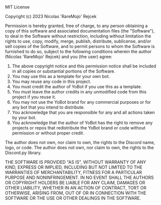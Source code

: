 MIT License

Copyright (c) 2023 Nicolas 'RareMojo' Rejcek

Permission is hereby granted, free of charge, to any person obtaining a copy
of this software and associated documentation files (the "Software"), to deal
in the Software without restriction, including without limitation the rights
to use, copy, modify, merge, publish, distribute, sublicense, and/or sell
copies of the Software, and to permit persons to whom the Software is furnished to do so,
subject to the following conditions wherein the author (Nicolas 'RareMojo' Rejcek) and you (the user) agree:

1. The above copyright notice and this permission notice shall be included in
   all copies or substantial portions of the Software.
2. You may use this as a template for your own bot.
3. You may reuse any code in this project.
4. You must credit the author of YoBot if you use this as a template.
5. You must leave the author credits in any unmodified code from this project if you reuse it.
6. You may not use the YoBot brand for any commercial purposes or for any bot that you intend to distribute.
7. You acknowledge that you are responsible for any and all actions taken by your bot.
8. You acknowledge that the author of YoBot has the right to remove any projects or repos that redistribute
    the YoBot brand or code without permission or without proper credit. 

The author does not own, nor claim to own, the rights to the Discord name, logo, or code.
The author does not own, nor claim to own, the rights to the Discord.py library.

THE SOFTWARE IS PROVIDED "AS IS", WITHOUT WARRANTY OF ANY KIND, EXPRESS OR
IMPLIED, INCLUDING BUT NOT LIMITED TO THE WARRANTIES OF MERCHANTABILITY,
FITNESS FOR A PARTICULAR PURPOSE AND NONINFRINGEMENT. IN NO EVENT SHALL THE
AUTHORS OR COPYRIGHT HOLDERS BE LIABLE FOR ANY CLAIM, DAMAGES OR OTHER
LIABILITY, WHETHER IN AN ACTION OF CONTRACT, TORT OR OTHERWISE, ARISING FROM,
OUT OF OR IN CONNECTION WITH THE SOFTWARE OR THE USE OR OTHER DEALINGS IN THE
SOFTWARE.